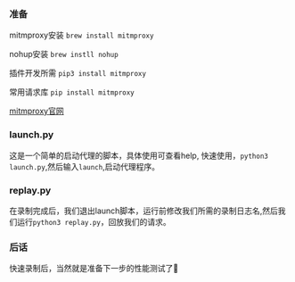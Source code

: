 ### 准备
mitmproxy安装 `brew install mitmproxy`

nohup安装 `brew instll nohup`

插件开发所需 `pip3 install mitmproxy`

常用请求库 `pip install mitmproxy`


[mitmproxy官网](https://mitmproxy.org/)


### launch.py
这是一个简单的启动代理的脚本，具体使用可查看help,
快速使用，`python3 launch.py`,然后输入`launch`,启动代理程序。

### replay.py
在录制完成后，我们退出launch脚本，运行前修改我们所需的录制日志名,然后我们运行`python3 replay.py`，回放我们的请求。

### 后话
快速录制后，当然就是准备下一步的性能测试了🌝